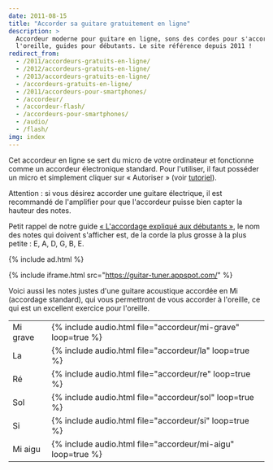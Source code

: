 ```yaml
---
date: 2011-08-15
title: "Accorder sa guitare gratuitement en ligne"
description: >
  Accordeur moderne pour guitare en ligne, sons des cordes pour s'accorder à 
  l'oreille, guides pour débutants. Le site référence depuis 2011 !
redirect_from:
  - /2011/accordeurs-gratuits-en-ligne/
  - /2012/accordeurs-gratuits-en-ligne/
  - /2013/accordeurs-gratuits-en-ligne/
  - /accordeurs-gratuits-en-ligne/
  - /2011/accordeurs-pour-smartphones/
  - /accordeur/
  - /accordeur-flash/
  - /accordeurs-pour-smartphones/
  - /audio/
  - /flash/
img: index
---
```


Cet accordeur en ligne se sert du micro de votre ordinateur et fonctionne comme 
un accordeur électronique standard. Pour l'utiliser, il faut posséder un micro 
et simplement cliquer sur « Autoriser » (voir [tutoriel](/tutoriel/)).

Attention : si vous désirez accorder une guitare électrique, il est recommandé 
de l'amplifier pour que l'accordeur puisse bien capter la hauteur des notes.

Petit rappel de notre guide [« L'accordage expliqué aux 
débutants »](/l-accordage-explique-aux-debutants/), le nom des notes qui 
doivent s'afficher est, de la corde la plus grosse à la plus petite : E, A, D, 
G, B, E.

{% include ad.html %}

{% include iframe.html src="https://guitar-tuner.appspot.com/" %}

Voici aussi les notes justes d'une guitare acoustique accordée en Mi (accordage 
standard), qui vous permettront de vous accorder à l'oreille, ce qui est un 
excellent exercice pour l'oreille.

<table id="notes">
  <tr>
    <td>Mi grave</td>
    <td>{% include audio.html file="accordeur/mi-grave" loop=true %}</td>
  </tr>
  <tr>
    <td>La</td>
    <td>{% include audio.html file="accordeur/la" loop=true %}</td>
  </tr>
  <tr>
    <td>Ré</td>
    <td>{% include audio.html file="accordeur/re" loop=true %}</td>
  </tr>
  <tr>
    <td>Sol</td>
    <td>{% include audio.html file="accordeur/sol" loop=true %}</td>
  </tr>
  <tr>
    <td>Si</td>
    <td>{% include audio.html file="accordeur/si" loop=true %}</td>
  </tr>
  <tr>
    <td>Mi aigu</td>
    <td>{% include audio.html file="accordeur/mi-aigu" loop=true %}</td>
  </tr>
</table>
